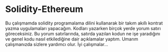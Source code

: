 # Solidity-Ethereum
 
Bu çalışmamda solidity programalama dilini kullanarak bir takım akıllı kontrat yazma uygulamaları yapacağım. Kodları yazarken birçok yerde yorum satırı göreceksiniz. Bu yorum satırlarında, satırda yazılan kodun ne işe yaradığını ve genel kodu nasıl etkilediğine dair açıklamalar yaptım. Umarım çalışmanızda sizlere yardımcı olur. İyi çalışmalar...
